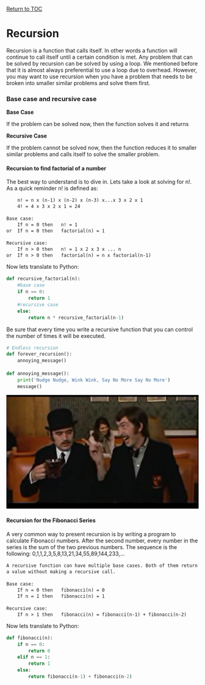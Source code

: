<a href="https://github.com/CyberTrainingUSAF/07-Python-Programming/blob/master/00-Table-of-Contents.md" rel="Return to TOC"> Return to TOC </a>

# Recursion

Recursion is a function that calls itself. In other words a function will continue to call itself until a certain condition is met. Any problem that can be solved by recursion can be solved by using a loop. We mentioned before that it is almost always preferential to use a loop due to overhead. However, you may want to use recursion when you have a problem that needs to be broken into smaller similar problems and solve them first. 

### Base case and recursive case

**Base Case**

If the problem can be solved now, then the function solves it and returns

**Recursive Case**

If the problem cannot be solved now, then the function reduces it to smaller similar problems and calls itself to solve the smaller problem.

#### Recursion to find factorial of a number

The best way to understand is to dive in. Lets take a look at solving for n!. As a quick reminder n! is defined as:

```text
    n! = n x (n-1) x (n-2) x (n-3) x...x 3 x 2 x 1
    4! = 4 x 3 x 2 x 1 = 24
    
Base case:
    If n = 0 then   n! = 1
or  If n = 0 then   factorial(n) = 1

Recursive case:
    If n > 0 then   n! = 1 x 2 x 3 x ... n
or  If n > 0 then   factorial(n) = n x factorial(n-1)
```
Now lets translate to Python:

```python
def recursive_factorial(n):
    #base case
    if n == 0:
        return 1
    #recursive case
    else:
        return n * recursive_factorial(n-1)
```

Be sure that every time you write a recursive function that you can control the number of times it will be executed.

```python
# Endless recursion
def forever_recursion():
    annoying_message()

def annoying_message():
    print('Nudge Nudge, Wink Wink, Say No More Say No More')
    message()
```

![](../.gitbook/assets/nudge.jpg)

#### Recursion for the Fibonacci Series

A very common way to present recursion is by writing a program to calculate Fibonacci numbers. After the second number, every number in the series is the sum of the two previous numbers. The sequence is the following:
0,1,1,2,3,5,8,13,21,34,55,89,144,233,...

```text
A recursive function can have multiple base cases. Both of them return a value without making a recursive call.

Base case:
    If n = 0 then   fibonacci(n) = 0
    If n = 1 then   fibonacci(n) = 1

Recursive case:
    If n > 1 then   fibonacci(n) = fibonacci(n-1) + fibonacci(n-2)
```
Now lets translate to Python:

```python
def fibonacci(n):
    if n == 0:
        return 0
    elif n == 1:
        return 1
    else:
        return fibonacci(n-1) + fibonacci(n-2)
```